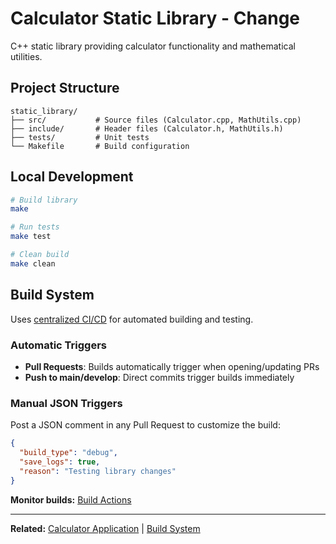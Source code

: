 # Calculator Static Library - Change

C++ static library providing calculator functionality and mathematical utilities.

## Project Structure

```
static_library/
├── src/           # Source files (Calculator.cpp, MathUtils.cpp)
├── include/       # Header files (Calculator.h, MathUtils.h)
├── tests/         # Unit tests
└── Makefile       # Build configuration
```

## Local Development

```bash
# Build library
make

# Run tests
make test

# Clean build
make clean
```

## Build System

Uses [centralized CI/CD](../build) for automated building and testing.

### Automatic Triggers
- **Pull Requests**: Builds automatically trigger when opening/updating PRs
- **Push to main/develop**: Direct commits trigger builds immediately

### Manual JSON Triggers
Post a JSON comment in any Pull Request to customize the build:

```json
{
  "build_type": "debug",
  "save_logs": true,
  "reason": "Testing library changes"
}
```

**Monitor builds:** [Build Actions](../build/actions)

---
**Related:** [Calculator Application](../application) | [Build System](../build)
